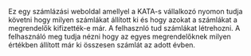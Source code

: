 Ez egy számlázási weboldal amellyel a KATA-s vállalkozó nyomon tudja követni hogy milyen számlákat állított ki és hogy azokat a számlákat a megrendelők kifizették-e már.
A felhasznló tud számlákat létrehozni.
A felhasználó meg tudja nézni hogy az egyes megrendelőknek milyen értékben állított már ki összesen számlát az adott évben.
